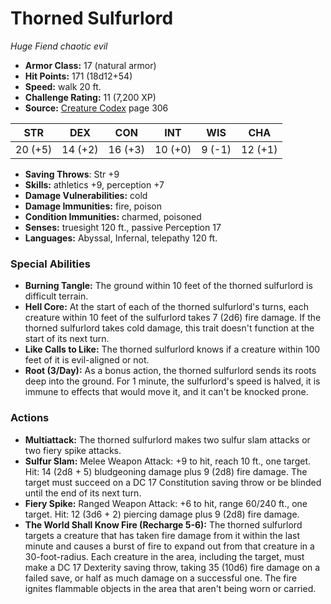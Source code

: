 # Thorned Sulfurlord

*Huge* *Fiend* *chaotic evil*

- **Armor Class:** 17 (natural armor)
- **Hit Points:** 171 (18d12+54)
- **Speed:** walk 20 ft.
- **Challenge Rating:** 11 (7,200 XP)
- **Source:** [Creature Codex](https://koboldpress.com/kpstore/product/creature-codex-for-5th-edition-dnd) page 306

| STR | DEX | CON | INT | WIS | CHA |
| --- | --- | --- | --- | --- | --- |
| 20 (+5) | 14 (+2) | 16 (+3) | 10 (+0) | 9 (-1) | 12 (+1) |

- **Saving Throws**: Str +9
- **Skills:** athletics +9, perception +7
- **Damage Vulnerabilities:** cold
- **Damage Immunities:** fire, poison
- **Condition Immunities:** charmed, poisoned
- **Senses:** truesight 120 ft., passive Perception 17
- **Languages:** Abyssal, Infernal, telepathy 120 ft.

### Special Abilities

- **Burning Tangle:** The ground within 10 feet of the thorned sulfurlord is difficult terrain.
- **Hell Core:** At the start of each of the thorned sulfurlord's turns, each creature within 10 feet of the sulfurlord takes 7 (2d6) fire damage. If the thorned sulfurlord takes cold damage, this trait doesn't function at the start of its next turn.
- **Like Calls to Like:** The thorned sulfurlord knows if a creature within 100 feet of it is evil-aligned or not.
- **Root (3/Day):** As a bonus action, the thorned sulfurlord sends its roots deep into the ground. For 1 minute, the sulfurlord's speed is halved, it is immune to effects that would move it, and it can't be knocked prone.

### Actions

- **Multiattack:** The thorned sulfurlord makes two sulfur slam attacks or two fiery spike attacks.
- **Sulfur Slam:** Melee Weapon Attack: +9 to hit, reach 10 ft., one target. Hit: 14 (2d8 + 5) bludgeoning damage plus 9 (2d8) fire damage. The target must succeed on a DC 17 Constitution saving throw or be blinded until the end of its next turn.
- **Fiery Spike:** Ranged Weapon Attack: +6 to hit, range 60/240 ft., one target. Hit: 12 (3d6 + 2) piercing damage plus 9 (2d8) fire damage.
- **The World Shall Know Fire (Recharge 5-6):** The thorned sulfurlord targets a creature that has taken fire damage from it within the last minute and causes a burst of fire to expand out from that creature in a 30-foot-radius. Each creature in the area, including the target, must make a DC 17 Dexterity saving throw, taking 35 (10d6) fire damage on a failed save, or half as much damage on a successful one. The fire ignites flammable objects in the area that aren't being worn or carried.


